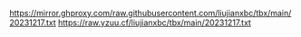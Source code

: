 https://mirror.ghproxy.com/raw.githubusercontent.com/liujianxbc/tbx/main/20231217.txt
https://raw.yzuu.cf/liujianxbc/tbx/main/20231217.txt

